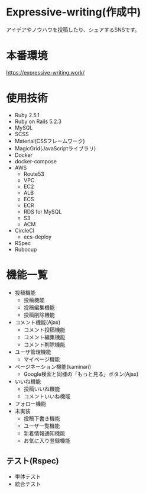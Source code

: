 # Expressive-writing(作成中)
アイデアやノウハウを投稿したり、シェアするSNSです。

# 本番環境
https://expressive-writing.work/

# 使用技術
- Ruby 2.5.1
- Ruby on Rails 5.2.3
- MySQL
- SCSS
- Material(CSSフレームワーク) 
- MagicGrid(JavaScriptライブラリ) 
- Docker
- docker-compose
- AWS
  - Route53
  - VPC
  - EC2
  - ALB
  - ECS
  - ECR
  - RDS for MySQL
  - S3
  - ACM
- CircleCI
  - ecs-deploy
- RSpec
- Rubocup

# 機能一覧
- 投稿機能
  - 投稿機能
  - 投稿編集機能
  - 投稿削除機能
- コメント機能(Ajax)
  - コメント投稿機能
  - コメント編集機能
  - コメント削除機能
- ユーザ管理機能
  - マイページ機能
- ページネーション機能(kaminari)
  - Google検索と同様の「もっと見る」ボタン(Ajax)
- いいね機能
  - 投稿いいね機能
  - コメントいいね機能
- フォロー機能
- 未実装
  - 投稿下書き機能
  - ユーザ一覧機能
  - 新着情報通知機能
  - お気に入り登録機能

## テスト(Rspec)
  - 単体テスト
  - 統合テスト
  